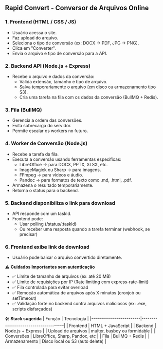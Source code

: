 ## Rapid Convert - Conversor de Arquivos Online

### 1. Frontend (HTML / CSS / JS)

- Usuário acessa o site.
- Faz upload do arquivo.
- Seleciona o tipo de conversão (ex: DOCX → PDF, JPG → PNG).
- Clica em "Converter".
- Envia o arquivo e tipo de conversão para a API.

### 2. Backend API (Node.js + Express)

- Recebe o arquivo e dados da conversão:
  - Valida extensão, tamanho e tipo de arquivo.
  - Salva temporariamente o arquivo (em disco ou armazenamento tipo S3).
  - Cria uma tarefa na fila com os dados da conversão (BullMQ + Redis).

### 3. Fila (BullMQ)

- Gerencia a ordem das conversões.
- Evita sobrecarga do servidor.
- Permite escalar os workers no futuro.

### 4. Worker de Conversão (Node.js)

- Recebe a tarefa da fila.
- Executa a conversão usando ferramentas específicas:
  - LibreOffice → para DOCX, PPTX, XLSX, etc.
  - ImageMagick ou Sharp → para imagens.
  - FFmpeg → para vídeos e áudio.
  - Pandoc → para formatos de texto como .md, .html, .pdf.
- Armazena o resultado temporariamente.
- Retorna o status para o backend.

### 5. Backend disponibiliza o link para download

- API responde com um taskId.
- Frontend pode:
  - Usar polling (/status/:taskId)
  - Ou receber uma resposta quando a tarefa terminar (webhook, se precisar)

### 6. Frontend exibe link de download

- Usuário pode baixar o arquivo convertido diretamente.

⚠️ **Cuidados Importantes sem autenticação**
- ✅ Limite de tamanho de arquivos (ex: até 20 MB)
- ✅ Limite de requisições por IP (Rate limiting com express-rate-limit)
- ✅ Fila controlada para evitar overload
- ✅ Remoção automática de arquivos após X minutos (cronjob ou setTimeout)
- ✅ Validação forte no backend contra arquivos maliciosos (ex: .exe, scripts disfarçados)

🛠️ **Stack sugerida**
| Função                  | Tecnologia                           |
|-------------------------|--------------------------------------|
| Frontend                | HTML + JavaScript                    |
| Backend                 | Node.js + Express                    |
| Upload de arquivos      | multer, busboy ou formidable         |
| Conversões              | LibreOffice, Sharp, Pandoc, etc      |
| Fila                    | BullMQ + Redis                       |
| Armazenamento           | Disco local ou S3 (auto delete)      |
